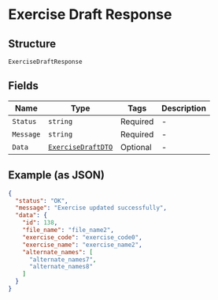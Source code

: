 
# Exercise Draft Response

## Structure

`ExerciseDraftResponse`

## Fields

| Name | Type | Tags | Description |
|  --- | --- | --- | --- |
| `Status` | `string` | Required | - |
| `Message` | `string` | Required | - |
| `Data` | [`ExerciseDraftDTO`](../../doc/models/exercise-draft-dto.md) | Optional | - |

## Example (as JSON)

```json
{
  "status": "OK",
  "message": "Exercise updated successfully",
  "data": {
    "id": 138,
    "file_name": "file_name2",
    "exercise_code": "exercise_code0",
    "exercise_name": "exercise_name2",
    "alternate_names": [
      "alternate_names7",
      "alternate_names8"
    ]
  }
}
```

